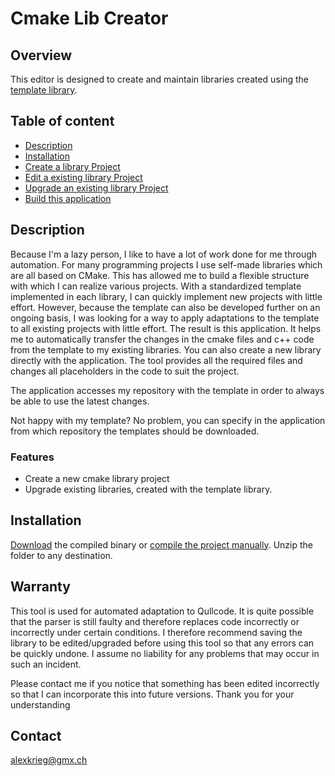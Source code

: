 # Cmake Lib Creator

## Overview
This editor is designed to create and maintain libraries created using the [template library](https://github.com/KROIA/QT_cmake_library_template).

## Table of content
-   [Description](#description)
-   [Installation](#installation)
-   [Create a library Project](Documentation/CreateLibraryProject.md)
-   [Edit a existing library Project](Documentation/EditLibraryProject.md)
-   [Upgrade an existing library Project](Documentation/UpgradeLibraryProject.md)
-   [Build this application](Documentation/build.md)

## Description
Because I'm a lazy person, I like to have a lot of work done for me through automation.
For many programming projects I use self-made libraries which are all based on CMake. This has allowed me to build a flexible structure with which I can realize various projects. With a standardized template implemented in each library, I can quickly implement new projects with little effort.
However, because the template can also be developed further on an ongoing basis, I was looking for a way to apply adaptations to the template to all existing projects with little effort.
The result is this application. 
It helps me to automatically transfer the changes in the cmake files and c++ code from the template to my existing libraries.
You can also create a new library directly with the application.
The tool provides all the required files and changes all placeholders in the code to suit the project.

The application accesses my repository with the template in order to always be able to use the latest changes.

Not happy with my template?
No problem, you can specify in the application from which repository the templates should be downloaded.

### Features
- Create a new cmake library project
- Upgrade existing libraries, created with the template library.

## Installation
[Download](https://github.com/KROIA/CmakeLibCreator/releases) the compiled binary or [compile the project manually](Documentation/build.md).
Unzip the folder to any destination. 

## Warranty
This tool is used for automated adaptation to Qullcode. It is quite possible that the parser is still faulty and therefore replaces code incorrectly or incorrectly under certain conditions. I therefore recommend saving the library to be edited/upgraded before using this tool so that any errors can be quickly undone.
I assume no liability for any problems that may occur in such an incident.

Please contact me if you notice that something has been edited incorrectly so that I can incorporate this into future versions.
Thank you for your understanding

## Contact
alexkrieg@gmx.ch




